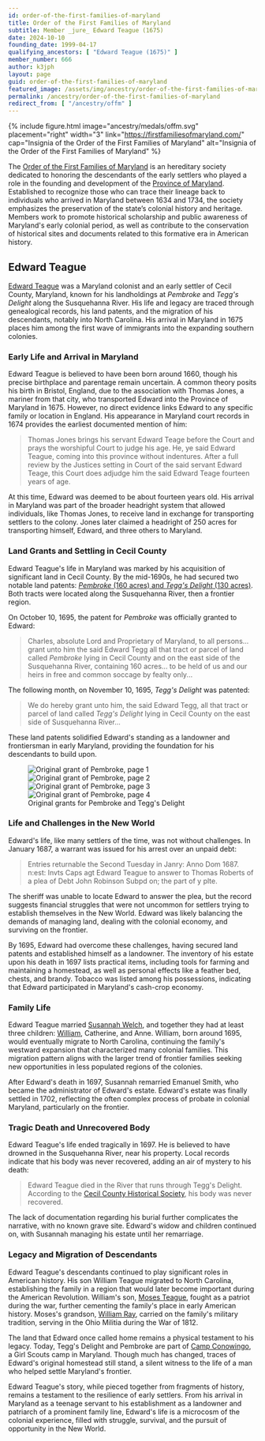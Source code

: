 ```yaml
---
id: order-of-the-first-families-of-maryland
title: Order of the First Families of Maryland
subtitle: Member _jure_ Edward Teague (1675)
date: 2024-10-10
founding_date: 1999-04-17
qualifying_ancestors: [ "Edward Teague (1675)" ]
member_number: 666
author: k3jph
layout: page
guid: order-of-the-first-families-of-maryland
featured_image: /assets/img/ancestry/order-of-the-first-families-of-maryland.webp
permalink: /ancestry/order-of-the-first-families-of-maryland
redirect_from: [ "/ancestry/offm" ]
---
```


{% include figure.html image="ancestry/medals/offm.svg" 
    placement="right" width="3"
    link="https://firstfamiliesofmaryland.com/"
    cap="Insignia of the Order of the First Families of Maryland"
    alt="Insignia of the Order of the First Families of Maryland" %}

The [Order of the First Families of
Maryland](https://firstfamiliesofmaryland.com/) is an hereditary society
dedicated to honoring the descendants of the early settlers who played a role in
the founding and development of the [Province of
Maryland](https://en.wikipedia.org/wiki/Province_of_Maryland).  Established to
recognize those who can trace their lineage back to individuals who arrived in
Maryland between 1634 and 1734, the society emphasizes the preservation of the
state’s colonial history and heritage. Members work to promote historical
scholarship and public awareness of Maryland's early colonial period, as well as
contribute to the conservation of historical sites and documents related to this
formative era in American history.

## Edward Teague

[Edward Teague](https://www.wikitree.com/wiki/Teague-9) was a Maryland
colonist and an early settler of Cecil County, Maryland, known for his
landholdings at *Pembroke* and *Tegg's Delight* along the Susquehanna
River. His life and legacy are traced through genealogical records, his
land patents, and the migration of his descendants, notably into North
Carolina. His arrival in Maryland in 1675 places him among the first
wave of immigrants into the expanding southern colonies.

### Early Life and Arrival in Maryland

Edward Teague is believed to have been born around 1660, though his
precise birthplace and parentage remain uncertain. A common theory
posits his birth in Bristol, England, due to the association with Thomas
Jones, a mariner from that city, who transported Edward into the
Province of Maryland in 1675. However, no direct evidence links Edward
to any specific family or location in England. His appearance in
Maryland court records in 1674 provides the earliest documented mention
of him:

> Thomas Jones brings his servant Edward Teage before the Court and
> prays the worshipful Court to judge his age. He, ye said Edward
> Teague, coming into this province without indentures. After a full
> review by the Justices setting in Court of the said servant Edward
> Teage, this Court does adjudge him the said Edward Teage fourteen
> years of age.

At this time, Edward was deemed to be about fourteen years old. His
arrival in Maryland was part of the broader headright system that
allowed individuals, like Thomas Jones, to receive land in exchange for
transporting settlers to the colony. Jones later claimed a headright of
250 acres for transporting himself, Edward, and three others to
Maryland.

### Land Grants and Settling in Cecil County

Edward Teague's life in Maryland was marked by his acquisition of
significant land in Cecil County. By the mid-1690s, he had secured two
notable land patents: [*Pembroke* (160 acres) and *Tegg's Delight* (130
acres)](https://msa.maryland.gov/megafile/msa/stagserm/sm1/sm2/000000/000043/pdf/mdsa_sm2_43.pdf?page=256).
Both tracts were located along the Susquehanna River, then a frontier
region.

On October 10, 1695, the patent for *Pembroke* was officially granted to
Edward:

> Charles, absolute Lord and Proprietary of Maryland, to all persons...
> grant unto him the said Edward Tegg all that tract or parcel of land
> called *Pembroke* lying in Cecil County and on the east side of the
> Susquehanna River, containing 160 acres... to be held of us and our
> heirs in free and common soccage by fealty only...

The following month, on November 10, 1695, *Tegg's Delight* was
patented:

> We do hereby grant unto him, the said Edward Tegg, all that tract or
> parcel of land called *Tegg's Delight* lying in Cecil County on the
> east side of Susquehanna River...

These land patents solidified Edward's standing as a landowner and
frontiersman in early Maryland, providing the foundation for his
descendants to build upon.

<div class="item col-md-12 px-4">
    <div class="card">
        <figure>
            <div class="row mb-2">
            <div class="item col-md-3">
                <img class="featured-img mx-auto" src="/assets/img/ancestry/offm/pembrooke-teggs-delight-pg1.webp" alt="Original grant of Pembroke, page 1" />
            </div>
            <div class="item col-md-3">
                <img class="featured-img mx-auto" src="/assets/img/ancestry/offm/pembrooke-teggs-delight-pg2.webp" alt="Original grant of Pembroke, page 2" />
            </div>
            <div class="item col-md-3">
                <img class="featured-img mx-auto" src="/assets/img/ancestry/offm/pembrooke-teggs-delight-pg3.webp" alt="Original grant of Pembroke, page 3" />
            </div>
            <div class="item col-md-3">
                <img class="featured-img mx-auto" src="/assets/img/ancestry/offm/pembrooke-teggs-delight-pg4.webp" alt="Original grant of Pembroke, page 4" />
            </div>
            </div>
            <div class="content">
                <figcaption class="images-caption">Original grants for Pembroke and Tegg's Delight</figcaption>
            </div>
        </figure>
   </div>
</div>

### Life and Challenges in the New World

Edward's life, like many settlers of the time, was not without
challenges. In January 1687, a warrant was issued for his arrest over an
unpaid debt:

> Entries returnable the Second Tuesday in Janry: Anno Dom 1687. n:est:
> Invts Caps agt Edward Teague to answer to Thomas Roberts of a plea of
> Debt John Robinson Subpd on; the part of y plte.

The sheriff was unable to locate Edward to answer the plea, but the
record suggests financial struggles that were not uncommon for settlers
trying to establish themselves in the New World. Edward was likely
balancing the demands of managing land, dealing with the colonial
economy, and surviving on the frontier.

By 1695, Edward had overcome these challenges, having secured land
patents and established himself as a landowner. The inventory of his
estate upon his death in 1697 lists practical items, including tools for
farming and maintaining a homestead, as well as personal effects like a
feather bed, chests, and brandy. Tobacco was listed among his
possessions, indicating that Edward participated in Maryland's cash-crop
economy.

### Family Life

Edward Teague married [Susannah
Welch](https://www.wikitree.com/wiki/Welch-72), and together they had at
least three children: [William](https://www.wikitree.com/wiki/Teague-8),
Catherine, and Anne.  William, born around 1695, would eventually
migrate to North Carolina, continuing the family's westward expansion
that characterized many colonial families. This migration pattern aligns
with the larger trend of frontier families seeking new opportunities in
less populated regions of the colonies.

After Edward's death in 1697, Susannah remarried Emanuel Smith, who
became the administrator of Edward's estate. Edward's estate was finally
settled in 1702, reflecting the often complex process of probate in
colonial Maryland, particularly on the frontier.

### Tragic Death and Unrecovered Body

Edward Teague's life ended tragically in 1697. He is believed to have
drowned in the Susquehanna River, near his property. Local records
indicate that his body was never recovered, adding an air of mystery to
his death:

> Edward Teague died in the River that runs through Tegg's Delight.
> According to the [Cecil County Historical Society](), his body was never
> recovered.

The lack of documentation regarding his burial further complicates the
narrative, with no known grave site. Edward's widow and children
continued on, with Susannah managing his estate until her remarriage.

### Legacy and Migration of Descendants

Edward Teague's descendants continued to play significant roles in
American history. His son William Teague migrated to North Carolina,
establishing the family in a region that would later become important
during the American Revolution. William's son, [Moses
Teague](https://www.wikitree.com/wiki/Teague-228), fought as a patriot
during the war, further cementing the family's place in early American
history. Moses's grandson, [William
Ray](https://www.wikitree.com/wiki/Ray-3368), carried on the family's
military tradition, serving in the Ohio Militia during the War of 1812.

The land that Edward once called home remains a physical testament to
his legacy. Today, Tegg's Delight and Pembroke are part of [Camp
Conowingo](https://www.gscm.org/en/members/for-girl-scouts/camp-and-outdoors/camp-conowingo.html),
a Girl Scouts camp in Maryland. Though much has changed, traces of
Edward's original homestead still stand, a silent witness to the life of
a man who helped settle Maryland's frontier.

Edward Teague's story, while pieced together from fragments of history,
remains a testament to the resilience of early settlers. From his
arrival in Maryland as a teenage servant to his establishment as a
landowner and patriarch of a prominent family line, Edward's life is a
microcosm of the colonial experience, filled with struggle, survival,
and the pursuit of opportunity in the New World.
